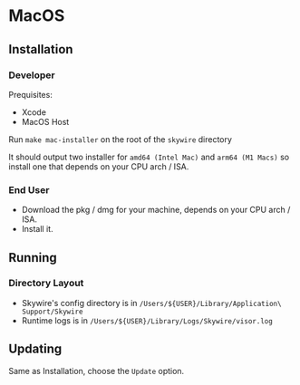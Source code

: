 # MacOS

## Installation

### Developer

Prequisites:

- Xcode
- MacOS Host

Run `make mac-installer` on the root of the `skywire` directory

It should output two installer for `amd64 (Intel Mac)` and `arm64 (M1 Macs)` so install one that depends on your CPU
arch / ISA.

### End User

- Download the pkg / dmg for your machine, depends on your CPU arch / ISA.
- Install it.

## Running

### Directory Layout

- Skywire's config directory is in `/Users/${USER}/Library/Application\ Support/Skywire`
- Runtime logs is in `/Users/${USER}/Library/Logs/Skywire/visor.log`

## Updating

Same as Installation, choose the `Update` option.